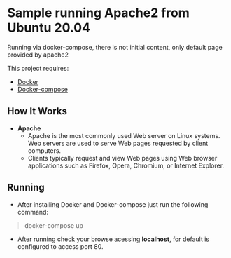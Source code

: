 # Sample running Apache2 from Ubuntu 20.04

Running via docker-compose, there is not initial content, only default page provided by apache2

This project requires:
- [Docker](https://docs.docker.com/engine/install/ "Docker")
- [Docker-compose](https://docs.docker.com/compose/install/ "Docker-compose")

## How It Works
* **Apache**
    * Apache is the most commonly used Web server on Linux systems. Web servers are used to serve Web pages requested by client computers. 
    * Clients typically request and view Web pages using Web browser applications such as Firefox, Opera, Chromium, or Internet Explorer.


## Running
  * After installing Docker and Docker-compose just run the following command:

> docker-compose up

  * After running check your browse acessing __localhost__, for default is configured to access port 80.